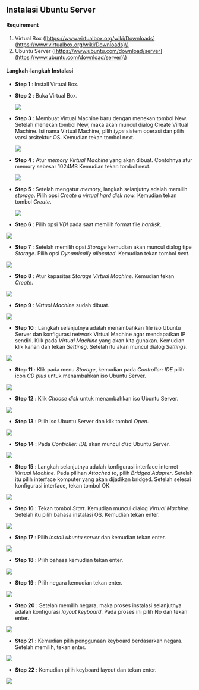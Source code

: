 
## Instalasi Ubuntu Server

#### Requirement

1. Virtual Box \([https://www.virtualbox.org/wiki/Downloads](https://www.virtualbox.org/wiki/Downloads)\)
2. Ubuntu Server \([https://www.ubuntu.com/download/server](https://www.ubuntu.com/download/server)\)

#### Langkah-langkah Instalasi

* **Step 1** : Install Virtual Box.
* **Step 2** : Buka Virtual Box.

   ![](/assets/ubuntu-server/1.PNG)
* **Step 3** : Membuat Virtual Machine baru dengan menekan tombol New. Setelah menekan tombol New, maka akan muncul dialog Create Virtual Machine. Isi nama Virtual Machine, pilih _type_ sistem operasi dan pilih varsi arsitektur OS. Kemudian tekan tombol next.

   ![](/assets/ubuntu-server/2.PNG)
* **Step 4** : Atur _memory_ _Virtual Machine_ yang akan dibuat. Contohnya atur memory sebesar 1024MB Kemudian tekan tombol next.

   ![](/assets/ubuntu-server/3.PNG)
* **Step 5** : Setelah mengatur _memory_, langkah selanjutny adalah memilih _storage_. Pilih opsi _Create a virtual hard disk now_. Kemudian tekan tombol _Create_.

   ![](/assets/ubuntu-server/4.PNG)
* **Step 6** : Pilih opsi _VDI_ pada saat memilih format file _hardisk_.

![](/assets/ubuntu-server/5.PNG)

* **Step 7** : Setelah memilih opsi _Storage_ kemudian akan muncul dialog tipe _Storage_. Pilih opsi _Dynamically allocated_. Kemudian tekan tombol _next_.

![](/assets/ubuntu-server/6.PNG)
* **Step 8** : Atur kapasitas _Storage_ _Virtual Machine_. Kemudian tekan _Create_.

![](/assets/ubuntu-server/7.PNG)
* **Step 9** : _Virtual Machine_ sudah dibuat.

![](/assets/ubuntu-server/8.PNG)
* **Step 10** : Langkah selanjutnya adalah menambahkan file iso Ubuntu Server dan konfigurasi network Virtual Machine agar mendapatkan IP sendiri. Klik pada _Virtual Machine_ yang akan kita gunakan. Kemudian klik kanan dan tekan _Settinsg_. Setelah itu akan muncul dialog _Settings_.

![](/assets/ubuntu-server/9.PNG)
* **Step 11** : Klik pada menu _Storage_, kemudian pada _Controller: IDE_ pilih icon _CD plus_ untuk menambahkan iso Ubuntu Server.

![](/assets/ubuntu-server/10.PNG)
* **Step 12** : Klik _Choose disk_ untuk menambahkan iso Ubuntu Server.

![](/assets/ubuntu-server/11.PNG)

* **Step 13** : Pilih iso Ubuntu Server dan klik tombol _Open_.

![](/assets/ubuntu-server/12.PNG)

* **Step 14** : Pada _Controller: IDE_ akan muncul _disc_ Ubuntu Server.

![](/assets/ubuntu-server/13.PNG)

* **Step 15** : Langkah selanjutnya adalah konfigurasi interface internet _Virtual Machine_. Pada pilihan _Attached to_, pilih _Bridged Adapter_. Setelah itu pilih interface komputer yang akan dijadikan bridged. Setelah selesai konfigurasi interface, tekan tombol OK.

![](/assets/ubuntu-server/14.PNG)

* **Step 16** : Tekan tombol _Start_. Kemudian muncul dialog _Virtual Machine_. Setelah itu pilih bahasa instalasi OS. Kemudian tekan enter.

![](/assets/ubuntu-server/15.PNG)

* **Step 17** : Pilih _Install ubuntu server_ dan kemudian tekan enter.

![](/assets/ubuntu-server/16.PNG)

* **Step 18** : Pilih bahasa kemudian tekan enter.

![](/assets/ubuntu-server/17.PNG)

* **Step 19** : Pilih negara kemudian tekan enter.

![](/assets/ubuntu-server/18.PNG)

* **Step 20** : Setelah memilih negara, maka proses instalasi selanjutnya adalah konfigurasi _layout_ _keyboard_. Pada proses ini pilih No dan tekan enter.

![](/assets/ubuntu-server/19.PNG)

* **Step 21** : Kemudian pilih penggunaan keyboard berdasarkan negara. Setelah memilih, tekan enter.

![](/assets/ubuntu-server/20.PNG) 

* **Step 22** : Kemudian pilih keyboard layout dan tekan enter.

![](/assets/ubuntu-server/21.PNG)










